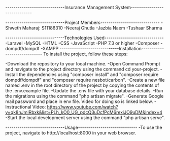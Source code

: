 -----------------------------Insurance Management System-----------------------------

-----------------------------Project Members-----------------------------
-Shweth Maharaj: S11186310
-Neeraj Ghutla
-Jazbia Naem
-Tushaar Sharma

-----------------------------Technologies Used-----------------------------
-Laravel
-MySQL
-HTML
-CSS
-JavaScript
-PHP 7.3 or higher
-Composer
-dompdf/dompdf
-XAMPP
-----------------------------Installation-----------------------------
To install the project, follow these steps:

-Download the repository to your local machine.
-Open Command Prompt and navigate to the project directory using the command cd your-project.
-Install the dependencies using "composer install" and "composer require dompdf/dompdf" and "composer require nesbot/carbon".
-Create a new file named .env in the root directory of the project by copying the contents of the .env.example file.
-Update the .env file with your database details.
-Run the migrations using the command "php artisan migrate".
-Generate Google mail password and place in env file. Video for doing so is linked below.
-Instructional Video: https://www.youtube.com/watch?v=qk8nJmIRbxk&list=PLh_kO0_UG_pdcQ3uDcfPcM6rexiJO9uDM&index=4
-Start the local development server using the command "php artisan serve".

-----------------------------Usage-----------------------------
-To use the project, navigate to http://localhost:8000 in your web browser.
